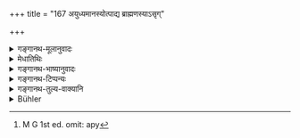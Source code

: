 +++
title = "167 अयुध्यमानस्योत्पाद्य ब्राह्मणस्याऽसृग्"

+++

<details><summary>गङ्गानथ-मूलानुवादः</summary>

The man, who, through folly, causes blood to flow from the body or a Brāhmaṇa who is not fighting, undergoes, after death, very great suffrring.—(167)
</details>

<details><summary>मेधातिथिः</summary>

**असृग्** लोहितम् । तद् **अङ्गतः** अङ्गाद् यत्रोत्पादयति **ब्राह्मणस्य** खड्गप्रहारादिना । **अयुध्यमानस्य,** न तु द्रोणाचार्यवत् क्षात्रेण धर्मेण युयुत्सोः । **सुमहद् दुःखं** नरकादि **प्रेत्य** मृतो जन्मान्तरे । **अप्राज्ञतये**त्य् अनुवादः । प्राज्ञो हि शास्त्रार्थज्ञानान् न कथम् अप्य्[^२२९] एवं कुर्यात् ॥ ४.१६७ ॥


[^२२९]:
     M G 1st ed. omit: apy
</details>

<details><summary>गङ्गानथ-भाष्यानुवादः</summary>

‘*Asṛk*’ is blood;—he who causes this to How from the body of the Brāhmaṇa, by the stroke of the sword or such other weapons,—‘*even the Brāhmaṇa is not fighting*—and not when he is actually taking part in lawful battle, like Droṇācārya.

‘*Very great, suffering*’—in the form of hell.

‘*After death*,’—*i.e*., in another birth.

‘*Through folly*,’—This is a needless reiteration; the wise man, knowing the scriptures, can never do such a thing.—(167).
</details>

<details><summary>गङ्गानथ-टिप्पन्यः</summary>

This verse is quoted in *Aparārka* (p. 223);—and in *Mitākṣarā* (on
1.155), to the effect that no one should be struck who has given no
cause of offence.
</details>

<details><summary>गङ्गानथ-तुल्य-वाक्यानि</summary>

**(verses 4.167-168)  
**

*Gautama* (21.22).—‘On fetching blood, for as many years as there may be
dust-particles wetted with the blood (he shall be unfit for heaven).’

*Baudhāyana* (1.1.6.8).—‘Having struck the Brāhmaṇa unintentionally, one
becomes defiled under the law; for this unintentional striking, the
sages have prescribed expiations; there is no expiation for intentional
striking. On threatening the Brāhmaṇa, one should perform the *Kṛcchra*;
on striking him, the *A* *tikṛcchra*; on spilling his blood, the
*Kṛccra* as well as the *Cāndrāyaṇa*.’
</details>

<details><summary>Bühler</summary>

167	A man who in his folly caused blood to flow from the body of a Brahmana who does not attack him, will suffer after death exceedingly great pain.
</details>
